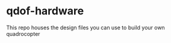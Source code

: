 qdof-hardware
=============

This repo houses the design files you can use to build your own quadrocopter